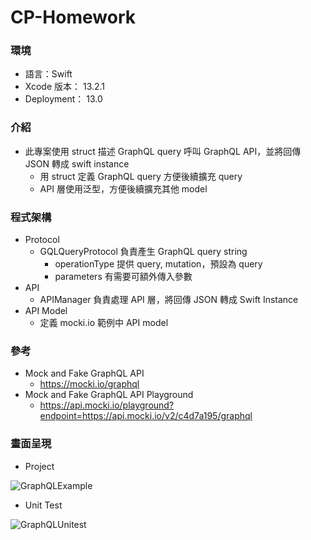 # CP-Homework

### 環境

* 語言：Swift
* Xcode 版本： 13.2.1
* Deployment： 13.0

### 介紹

* 此專案使用 struct 描述 GraphQL query 呼叫 GraphQL API，並將回傳 JSON 轉成 swift instance
  * 用 struct 定義 GraphQL query 方便後續擴充 query
  * API 層使用泛型，方便後續擴充其他 model

### 程式架構

* Protocol
  * GQLQueryProtocol 負責產生 GraphQL query string
    * operationType 提供 query, mutation，預設為 query
    * parameters 有需要可額外傳入參數
* API
  * APIManager 負責處理 API 層，將回傳 JSON 轉成 Swift Instance
* API Model
  * 定義 mocki.io 範例中 API model
  
### 參考

* Mock and Fake GraphQL API
  * https://mocki.io/graphql
* Mock and Fake GraphQL API Playground
  * https://api.mocki.io/playground?endpoint=https://api.mocki.io/v2/c4d7a195/graphql
  
### 畫面呈現
  
  * Project
  
  ![GraphQLExample](https://user-images.githubusercontent.com/12155964/191713402-61252b3d-5c9d-420b-9d4e-e694f0f2ff68.gif)

  * Unit Test
  
  ![GraphQLUnitest](https://user-images.githubusercontent.com/12155964/191713564-021d76e6-dc5c-45da-af86-1ed2d92c5c22.gif)
